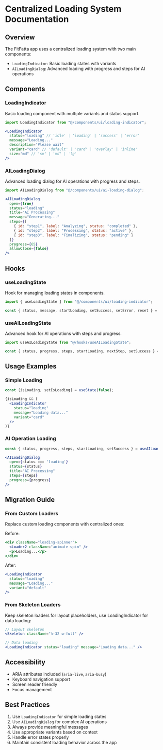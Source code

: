 
# Centralized Loading System Documentation

## Overview
The FitFatta app uses a centralized loading system with two main components:
- `LoadingIndicator`: Basic loading states with variants
- `AILoadingDialog`: Advanced loading with progress and steps for AI operations

## Components

### LoadingIndicator
Basic loading component with multiple variants and status support.

```jsx
import LoadingIndicator from "@/components/ui/loading-indicator";

<LoadingIndicator
  status="loading" // 'idle' | 'loading' | 'success' | 'error'
  message="Loading..."
  description="Please wait"
  variant="card" // 'default' | 'card' | 'overlay' | 'inline'
  size="md" // 'sm' | 'md' | 'lg'
/>
```

### AILoadingDialog
Advanced loading dialog for AI operations with progress and steps.

```jsx
import AILoadingDialog from "@/components/ui/ai-loading-dialog";

<AILoadingDialog
  open={true}
  status="loading"
  title="AI Processing"
  message="Generating..."
  steps={[
    { id: "step1", label: "Analyzing", status: "completed" },
    { id: "step2", label: "Processing", status: "active" },
    { id: "step3", label: "Finalizing", status: "pending" }
  ]}
  progress={65}
  allowClose={false}
/>
```

## Hooks

### useLoadingState
Hook for managing loading states in components.

```jsx
import { useLoadingState } from "@/components/ui/loading-indicator";

const { status, message, startLoading, setSuccess, setError, reset } = useLoadingState();
```

### useAILoadingState
Advanced hook for AI operations with steps and progress.

```jsx
import useAILoadingState from "@/hooks/useAILoadingState";

const { status, progress, steps, startLoading, nextStep, setSuccess } = useAILoadingState(initialSteps);
```

## Usage Examples

### Simple Loading
```jsx
const [isLoading, setIsLoading] = useState(false);

{isLoading && (
  <LoadingIndicator
    status="loading"
    message="Loading data..."
    variant="card"
  />
)}
```

### AI Operation Loading
```jsx
const { status, progress, steps, startLoading, setSuccess } = useAILoadingState(aiSteps);

<AILoadingDialog
  open={status === 'loading'}
  status={status}
  title="AI Processing"
  steps={steps}
  progress={progress}
/>
```

## Migration Guide

### From Custom Loaders
Replace custom loading components with centralized ones:

Before:
```jsx
<div className="loading-spinner">
  <Loader2 className="animate-spin" />
  <p>Loading...</p>
</div>
```

After:
```jsx
<LoadingIndicator
  status="loading"
  message="Loading..."
  variant="default"
/>
```

### From Skeleton Loaders
Keep skeleton loaders for layout placeholders, use LoadingIndicator for data loading:

```jsx
// Layout skeleton
<Skeleton className="h-32 w-full" />

// Data loading
<LoadingIndicator status="loading" message="Loading data..." />
```

## Accessibility
- ARIA attributes included (`aria-live`, `aria-busy`)
- Keyboard navigation support
- Screen reader friendly
- Focus management

## Best Practices
1. Use `LoadingIndicator` for simple loading states
2. Use `AILoadingDialog` for complex AI operations
3. Always provide meaningful messages
4. Use appropriate variants based on context
5. Handle error states properly
6. Maintain consistent loading behavior across the app
